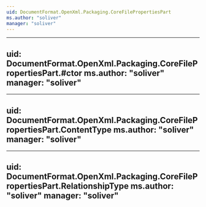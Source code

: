 ```yaml
---
uid: DocumentFormat.OpenXml.Packaging.CoreFilePropertiesPart
ms.author: "soliver"
manager: "soliver"
---
```


---
uid: DocumentFormat.OpenXml.Packaging.CoreFilePropertiesPart.#ctor
ms.author: "soliver"
manager: "soliver"
---

---
uid: DocumentFormat.OpenXml.Packaging.CoreFilePropertiesPart.ContentType
ms.author: "soliver"
manager: "soliver"
---

---
uid: DocumentFormat.OpenXml.Packaging.CoreFilePropertiesPart.RelationshipType
ms.author: "soliver"
manager: "soliver"
---
